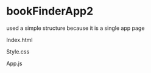 # bookFinderApp2

used a simple structure because it is a single app page

Index.html

Style.css

App.js
